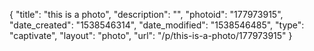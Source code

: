 {
    "title": "this is a photo",
    "description": "",
    "photoid": "177973915",
    "date_created": "1538546314",
    "date_modified": "1538546485",
    "type": "captivate",
    "layout": "photo",
    "url": "\/p\/this-is-a-photo\/177973915"
}